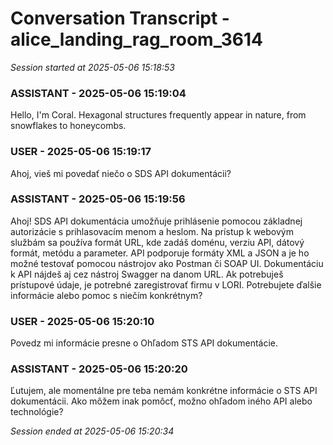 # Conversation Transcript - alice_landing_rag_room_3614

*Session started at 2025-05-06 15:18:53*

### ASSISTANT - 2025-05-06 15:19:04

Hello, I'm Coral. Hexagonal structures frequently appear in nature, from snowflakes to honeycombs.

### USER - 2025-05-06 15:19:17

Ahoj, vieš mi povedať niečo o SDS API dokumentácii?

### ASSISTANT - 2025-05-06 15:19:56

Ahoj! SDS API dokumentácia umožňuje prihlásenie pomocou základnej autorizácie s prihlasovacím menom a heslom. Na prístup k webovým službám sa používa formát URL, kde zadáš doménu, verziu API, dátový formát, metódu a parameter. API podporuje formáty XML a JSON a je ho možné testovať pomocou nástrojov ako Postman či SOAP UI. Dokumentáciu k API nájdeš aj cez nástroj Swagger na danom URL. Ak potrebuješ prístupové údaje, je potrebné zaregistrovať firmu v LORI. Potrebujete ďalšie informácie alebo pomoc s niečím konkrétnym?

### USER - 2025-05-06 15:20:10

Povedz mi informácie presne o Ohľadom STS API dokumentácie.

### ASSISTANT - 2025-05-06 15:20:20

Ľutujem, ale momentálne pre teba nemám konkrétne informácie o STS API dokumentácii. Ako môžem inak pomôcť, možno ohľadom iného API alebo technológie?

*Session ended at 2025-05-06 15:20:34*
